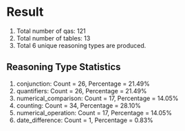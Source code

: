 # Result<br/>
1. Total number of qas: 121<br/>
2. Total number of tables: 13<br/>
3. Total 6 unique reasoning types are produced.<br/>
## **Reasoning Type Statistics**<br/>
1. conjunction: Count = 26, Percentage = 21.49%<br/>
2. quantifiers: Count = 26, Percentage = 21.49%<br/>
3. numerical_comparison: Count = 17, Percentage = 14.05%<br/>
4. counting: Count = 34, Percentage = 28.10%<br/>
5. numerical_operation: Count = 17, Percentage = 14.05%<br/>
6. date_difference: Count = 1, Percentage = 0.83%<br/>
